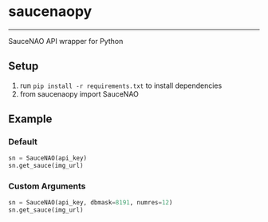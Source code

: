 # saucenaopy
---
SauceNAO API wrapper for Python

## Setup
1. run ```pip install -r requirements.txt``` to install dependencies
2. from saucenaopy import SauceNAO

## Example
### Default
```python
sn = SauceNAO(api_key)
sn.get_sauce(img_url)
```
### Custom Arguments
```python
sn = SauceNAO(api_key, dbmask=8191, numres=12)
sn.get_sauce(img_url)
```

